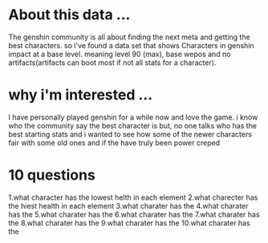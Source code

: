 # About this data ...
 
The genshin community is all about finding the next meta and getting the best characters. so i've found a data set that shows Characters in genshin impact at a base level. meaning level 90 (max), base wepos and no artifacts(artifacts can boot most if not all stats for a character).
# why i'm interested ...
 
I have personally played genshin for a while now and love the game. i know who the community say the best character is but, no one talks who has the best starting stats and i wanted to see how some of the newer characters fair with some old ones and if the have truly been power creped
# 10 questions 

1.what character has the lowest helth in each element
2.what charecter has the hiest health in each element
3.what charater has the 
4.what charater has the 
5.what charater has the 
6.what charater has the 
7.what charater has the 
8.what charater has the 
9.what charater has the 
10.what charater has the 